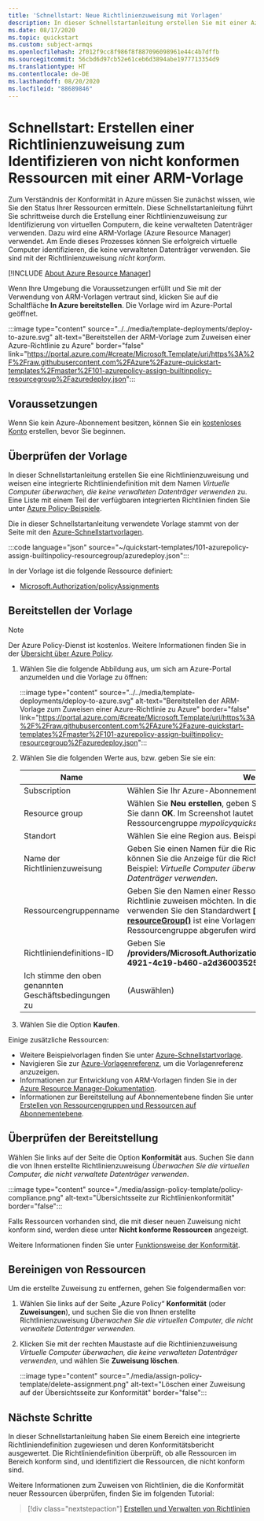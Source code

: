 ```yaml
---
title: 'Schnellstart: Neue Richtlinienzuweisung mit Vorlagen'
description: In dieser Schnellstartanleitung erstellen Sie mit einer Azure Resource Manager-Vorlage (ARM-Vorlage) eine Richtlinienzuweisung zum Identifizieren von nicht konformen Ressourcen.
ms.date: 08/17/2020
ms.topic: quickstart
ms.custom: subject-armqs
ms.openlocfilehash: 2f012f9cc8f986f8f887096098961e44c4b7dffb
ms.sourcegitcommit: 56cbd6d97cb52e61ceb6d3894abe1977713354d9
ms.translationtype: HT
ms.contentlocale: de-DE
ms.lasthandoff: 08/20/2020
ms.locfileid: "88689846"
---
```

# <a name="quickstart-create-a-policy-assignment-to-identify-non-compliant-resources-by-using-an-arm-template"></a>Schnellstart: Erstellen einer Richtlinienzuweisung zum Identifizieren von nicht konformen Ressourcen mit einer ARM-Vorlage

Zum Verständnis der Konformität in Azure müssen Sie zunächst wissen, wie Sie den Status Ihrer Ressourcen ermitteln.
Diese Schnellstartanleitung führt Sie schrittweise durch die Erstellung einer Richtlinienzuweisung zur Identifizierung von virtuellen Computern, die keine verwalteten Datenträger verwenden. Dazu wird eine ARM-Vorlage (Azure Resource Manager) verwendet. Am Ende dieses Prozesses können Sie erfolgreich virtuelle Computer identifizieren, die keine verwalteten Datenträger verwenden. Sie sind mit der Richtlinienzuweisung _nicht konform_.

[!INCLUDE [About Azure Resource Manager](../../../includes/resource-manager-quickstart-introduction.md)]

Wenn Ihre Umgebung die Voraussetzungen erfüllt und Sie mit der Verwendung von ARM-Vorlagen vertraut sind, klicken Sie auf die Schaltfläche **In Azure bereitstellen**. Die Vorlage wird im Azure-Portal geöffnet.

:::image type="content" source="../../media/template-deployments/deploy-to-azure.svg" alt-text="Bereitstellen der ARM-Vorlage zum Zuweisen einer Azure-Richtlinie zu Azure" border="false" link="https://portal.azure.com/#create/Microsoft.Template/uri/https%3A%2F%2Fraw.githubusercontent.com%2FAzure%2Fazure-quickstart-templates%2Fmaster%2F101-azurepolicy-assign-builtinpolicy-resourcegroup%2Fazuredeploy.json":::

## <a name="prerequisites"></a>Voraussetzungen

Wenn Sie kein Azure-Abonnement besitzen, können Sie ein [kostenloses Konto](https://azure.microsoft.com/free/) erstellen, bevor Sie beginnen.

## <a name="review-the-template"></a>Überprüfen der Vorlage

In dieser Schnellstartanleitung erstellen Sie eine Richtlinienzuweisung und weisen eine integrierte Richtliniendefinition mit dem Namen _Virtuelle Computer überwachen, die keine verwalteten Datenträger verwenden_ zu. Eine Liste mit einem Teil der verfügbaren integrierten Richtlinien finden Sie unter [Azure Policy-Beispiele](./samples/index.md).

Die in dieser Schnellstartanleitung verwendete Vorlage stammt von der Seite mit den [Azure-Schnellstartvorlagen](https://azure.microsoft.com/resources/templates/101-azurepolicy-assign-builtinpolicy-resourcegroup/).

:::code language="json" source="~/quickstart-templates/101-azurepolicy-assign-builtinpolicy-resourcegroup/azuredeploy.json":::

In der Vorlage ist die folgende Ressource definiert:

- [Microsoft.Authorization/policyAssignments](/azure/templates/microsoft.authorization/policyassignments)

## <a name="deploy-the-template"></a>Bereitstellen der Vorlage

> [!NOTE]
> Der Azure Policy-Dienst ist kostenlos. Weitere Informationen finden Sie in der [Übersicht über Azure Policy](./overview.md).

1. Wählen Sie die folgende Abbildung aus, um sich am Azure-Portal anzumelden und die Vorlage zu öffnen:

   :::image type="content" source="../../media/template-deployments/deploy-to-azure.svg" alt-text="Bereitstellen der ARM-Vorlage zum Zuweisen einer Azure-Richtlinie zu Azure" border="false" link="https://portal.azure.com/#create/Microsoft.Template/uri/https%3A%2F%2Fraw.githubusercontent.com%2FAzure%2Fazure-quickstart-templates%2Fmaster%2F101-azurepolicy-assign-builtinpolicy-resourcegroup%2Fazuredeploy.json":::

1. Wählen Sie die folgenden Werte aus, bzw. geben Sie sie ein:

   | Name | Wert |
   |------|-------|
   | Subscription | Wählen Sie Ihr Azure-Abonnement. |
   | Resource group | Wählen Sie **Neu erstellen**, geben Sie einen Namen an, und wählen Sie dann **OK**. Im Screenshot lautet der Name der Ressourcengruppe _mypolicyquickstart\<Date in MMDD\>rg_. |
   | Standort | Wählen Sie eine Region aus. Beispiel: **USA, Mitte**. |
   | Name der Richtlinienzuweisung | Geben Sie einen Namen für die Richtlinienzuweisung an. Bei Bedarf können Sie die Anzeige für die Richtliniendefinitionen verwenden. Beispiel: _Virtuelle Computer überwachen, die keine verwalteten Datenträger verwenden_. |
   | Ressourcengruppenname | Geben Sie den Namen einer Ressourcengruppe an, der Sie die Richtlinie zuweisen möchten. In dieser Schnellstartanleitung verwenden Sie den Standardwert **[resourceGroup().name]** . **[resourceGroup()](../../azure-resource-manager/templates/template-functions-resource.md#resourcegroup)** ist eine Vorlagenfunktion, mit der die Ressourcengruppe abgerufen wird. |
   | Richtliniendefinitions-ID | Geben Sie **/providers/Microsoft.Authorization/policyDefinitions/0a914e76-4921-4c19-b460-a2d36003525a** an. |
   | Ich stimme den oben genannten Geschäftsbedingungen zu | (Auswählen) |

1. Wählen Sie die Option **Kaufen**.

Einige zusätzliche Ressourcen:

- Weitere Beispielvorlagen finden Sie unter [Azure-Schnellstartvorlage](https://azure.microsoft.com/resources/templates/?resourceType=Microsoft.Authorization&pageNumber=1&sort=Popular).
- Navigieren Sie zur [Azure-Vorlagenreferenz](/azure/templates/microsoft.authorization/allversions), um die Vorlagenreferenz anzuzeigen.
- Informationen zur Entwicklung von ARM-Vorlagen finden Sie in der [Azure Resource Manager-Dokumentation](../../azure-resource-manager/management/overview.md).
- Informationen zur Bereitstellung auf Abonnementebene finden Sie unter [Erstellen von Ressourcengruppen und Ressourcen auf Abonnementebene](../../azure-resource-manager/templates/deploy-to-subscription.md).

## <a name="validate-the-deployment"></a>Überprüfen der Bereitstellung

Wählen Sie links auf der Seite die Option **Konformität** aus. Suchen Sie dann die von Ihnen erstellte Richtlinienzuweisung _Überwachen Sie die virtuellen Computer, die nicht verwaltete Datenträger verwenden_.

:::image type="content" source="./media/assign-policy-template/policy-compliance.png" alt-text="Übersichtsseite zur Richtlinienkonformität" border="false":::

Falls Ressourcen vorhanden sind, die mit dieser neuen Zuweisung nicht konform sind, werden diese unter **Nicht konforme Ressourcen** angezeigt.

Weitere Informationen finden Sie unter [Funktionsweise der Konformität](./how-to/get-compliance-data.md#how-compliance-works).

## <a name="clean-up-resources"></a>Bereinigen von Ressourcen

Um die erstellte Zuweisung zu entfernen, gehen Sie folgendermaßen vor:

1. Wählen Sie links auf der Seite „Azure Policy“ **Konformität** (oder **Zuweisungen**), und suchen Sie die von Ihnen erstellte Richtlinienzuweisung _Überwachen Sie die virtuellen Computer, die nicht verwaltete Datenträger verwenden_.

1. Klicken Sie mit der rechten Maustaste auf die Richtlinienzuweisung _Virtuelle Computer überwachen, die keine verwalteten Datenträger verwenden_, und wählen Sie **Zuweisung löschen**.

   :::image type="content" source="./media/assign-policy-template/delete-assignment.png" alt-text="Löschen einer Zuweisung auf der Übersichtsseite zur Konformität" border="false":::

## <a name="next-steps"></a>Nächste Schritte

In dieser Schnellstartanleitung haben Sie einem Bereich eine integrierte Richtliniendefinition zugewiesen und deren Konformitätsbericht ausgewertet. Die Richtliniendefinition überprüft, ob alle Ressourcen im Bereich konform sind, und identifiziert die Ressourcen, die nicht konform sind.

Weitere Informationen zum Zuweisen von Richtlinien, die die Konformität neuer Ressourcen überprüfen, finden Sie im folgenden Tutorial:

> [!div class="nextstepaction"]
> [Erstellen und Verwalten von Richtlinien](./tutorials/create-and-manage.md)